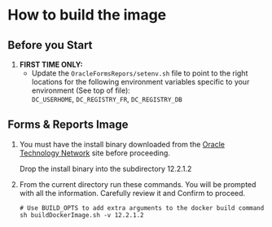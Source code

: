 How to build the image
======================
Before you Start
----------------
1. **FIRST TIME ONLY:**
   - Update the `OracleFormsRepors/setenv.sh` file to point
     to the right locations for the following environment variables
     specific to your environment (See top of file):    
     `DC_USERHOME`, `DC_REGISTRY_FR`, `DC_REGISTRY_DB`    

Forms & Reports Image
-------------------------
1. You must have the install binary downloaded from the
   [Oracle Technology Network](http://www.oracle.com/technetwork/developer-tools/forms/downloads/index.html) site before proceeding. 

   Drop the install binary into the subdirectory 12.2.1.2
2. From the current directory run these commands. You will 
   be prompted with all the information. Carefully review 
   it and Confirm to proceed. 

       # Use BUILD_OPTS to add extra arguments to the docker build command
       sh buildDockerImage.sh -v 12.2.1.2
